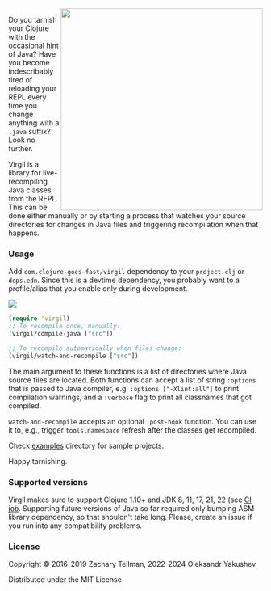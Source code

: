 <img src="docs/cocytus.jpg" align="right" width="400"/>

Do you tarnish your Clojure with the occasional hint of Java? Have you become
indescribably tired of reloading your REPL every time you change anything with a
`.java` suffix? Look no further.

Virgil is a library for live-recompiling Java classes from the REPL. This can be
done either manually or by starting a process that watches your source
directories for changes in Java files and triggering recompilation when that
happens.

### Usage

Add `com.clojure-goes-fast/virgil` dependency to your `project.clj` or
`deps.edn`. Since this is a devtime dependency, you probably want to a
profile/alias that you enable only during development.

[![](https://clojars.org/com.clojure-goes-fast/virgil/latest-version.svg)](https://clojars.org/com.clojure-goes-fast/virgil)

```clj
(require 'virgil)
;; To recompile once, manually:
(virgil/compile-java ["src"])

;; To recompile automatically when files change:
(virgil/watch-and-recompile ["src"])
```

The main argument to these functions is a list of directories where Java source
files are located. Both functions can accept a list of string `:options` that is
passed to Java compiler, e.g. `:options ["-Xlint:all"]` to print compilation
warnings, and a `:verbose` flag to print all classnames that got compiled.

`watch-and-recompile` accepts an optional `:post-hook` function. You can use it
to, e.g., trigger `tools.namespace` refresh after the classes get recompiled.

Check [examples](examples) directory for sample projects.

Happy tarnishing.

### Supported versions

Virgil makes sure to support Clojure 1.10+ and JDK 8, 11, 17, 21, 22 (see [CI
job](https://app.circleci.com/pipelines/github/clojure-goes-fast/virgil).
Supporting future versions of Java so far required only bumping ASM library
dependency, so that shouldn't take long. Please, create an issue if you run into
any compatibility problems.

### License

Copyright © 2016-2019 Zachary Tellman, 2022-2024 Oleksandr Yakushev

Distributed under the MIT License
